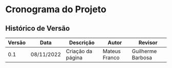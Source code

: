 # Cronograma do Projeto

## Histórico de Versão
| Versão | Data | Descrição | Autor | Revisor |
| --- | --- | --- | --- | --- |
| 0.1 | 08/11/2022 | Criação da página | Mateus Franco | Guilherme Barbosa |